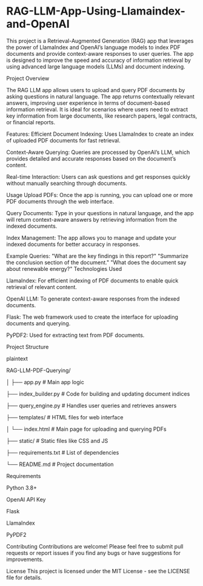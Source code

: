 # RAG-LLM-App-Using-Llamaindex-and-OpenAI
This project is a Retrieval-Augmented Generation (RAG) app that leverages the power of LlamaIndex and OpenAI’s language models to index PDF documents and provide context-aware responses to user queries. The app is designed to improve the speed and accuracy of information retrieval by using advanced large language models (LLMs) and document indexing.

Project Overview

The RAG LLM app allows users to upload and query PDF documents by asking questions in natural language. The app returns contextually relevant answers, improving user experience in terms of document-based information retrieval. It is ideal for scenarios where users need to extract key information from large documents, like research papers, legal contracts, or financial reports.

Features:
Efficient Document Indexing: Uses LlamaIndex to create an index of uploaded PDF documents for fast retrieval.

Context-Aware Querying: Queries are processed by OpenAI’s LLM, which provides detailed and accurate responses based on the document’s content.

Real-time Interaction: Users can ask questions and get responses quickly without manually searching through documents.



Usage
Upload PDFs: Once the app is running, you can upload one or more PDF documents through the web interface.

Query Documents: Type in your questions in natural language, and the app will return context-aware answers by retrieving information from the indexed documents.

Index Management: The app allows you to manage and update your indexed documents for better accuracy in responses.

Example Queries:
"What are the key findings in this report?"
"Summarize the conclusion section of the document."
"What does the document say about renewable energy?"
Technologies Used

LlamaIndex: For efficient indexing of PDF documents to enable quick retrieval of relevant content.

OpenAI LLM: To generate context-aware responses from the indexed documents.

Flask: The web framework used to create the interface for uploading documents and querying.

PyPDF2: Used for extracting text from PDF documents.

Project Structure

plaintext


RAG-LLM-PDF-Querying/

│
├── app.py                     # Main app logic

├── index_builder.py            # Code for building and updating document indices

├── query_engine.py             # Handles user queries and retrieves answers

├── templates/                  # HTML files for web interface

│   └── index.html              # Main page for uploading and querying PDFs

├── static/                     # Static files like CSS and JS

├── requirements.txt            # List of dependencies

└── README.md                   # Project documentation

Requirements

Python 3.8+

OpenAI API Key

Flask

LlamaIndex

PyPDF2


Contributing
Contributions are welcome! Please feel free to submit pull requests or report issues if you find any bugs or have suggestions for improvements.


License
This project is licensed under the MIT License - see the LICENSE file for details.

